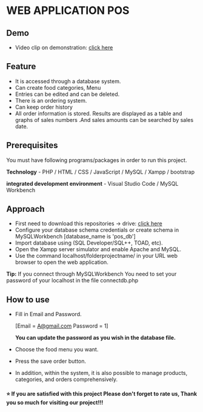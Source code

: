 # WEB APPLICATION POS 
## Demo
* Video clip on demonstration: [click here](https://drive.google.com/drive/folders/1uDCkl2nbt6Q8w-6c56Tl8fGNxZD1aKsk)

## Feature
- It is accessed through a database system.
- Can create food categories, Menu
- Entries can be edited and can be deleted.
- There is an ordering system.
- Can keep order history
- All order information is stored. Results are displayed as a table and graphs of sales numbers .And sales amounts can be searched by sales date. 

## Prerequisites
You must have following programs/packages in order to run this project.

**Technology** - PHP / HTML / CSS / JavaScript / MySQL / Xampp / bootstrap

**integrated development environment** - Visual Studio Code / MySQL Workbench 

## Approach
- First need to download this repositories -> drive: [click here](https://drive.google.com/drive/folders/1XNf_34zX24CKUVOCDkfilCr6-ds-nL02?usp=drive_link)
- Configure your database schema credentials or create schema in MySQLWorkbench [database_name is 'pos_db'] 
- Import database using (SQL Developer/SQL++, TOAD, etc).
- Open the Xampp server simulator and enable Apache and MySQL.
- Use the command localhost/folderprojectname/ in your URL web browser to open the web application.
  
**Tip:** If you connect through MySQLWorkbench You need to set your password of your localhost in the file connectdb.php
  
## How to use
- Fill in Email and Password.

  [Email = A@gmail.com Password = 1]

  **You can update the password as you wish in the database file.**
- Choose the food menu you want.
- Press the save order button.
- In addition, within the system, it is also possible to manage products, categories, and orders comprehensively.
  
    
#### ⭐️  If you are satisfied with this project Please don't forget to rate us, Thank you so much for visiting our project!!!


